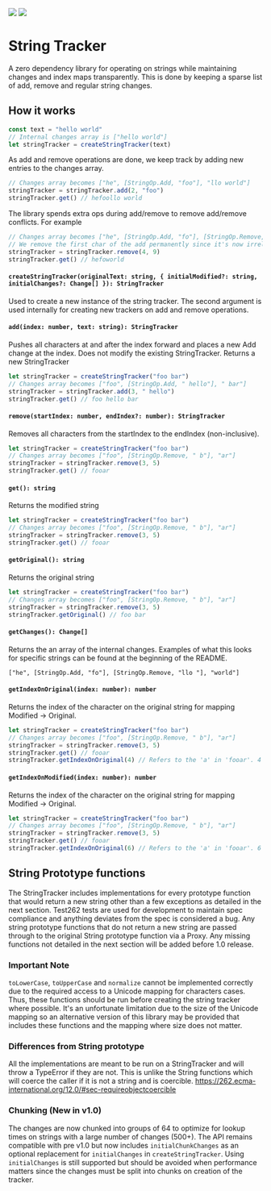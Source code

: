<p>
  <img src="https://img.shields.io/static/v1?label=npm&message=1.0.0&color=success&style=flat-square">
  <img src="https://img.shields.io/static/v1?label=coverage&message=91.5%25&color=green&style=flat-square">
</p>

# String Tracker
A zero dependency library for operating on strings while maintaining changes and index maps transparently. This is done by keeping a sparse list of add, remove and regular string changes.

## How it works

```js
const text = "hello world"
// Internal changes array is ["hello world"]
let stringTracker = createStringTracker(text)
```

As add and remove operations are done, we keep track by adding new entries to the changes array.

```js
// Changes array becomes ["he", [StringOp.Add, "foo"], "llo world"]
stringTracker = stringTracker.add(2, "foo")
stringTracker.get() // hefoollo world
```

The library spends extra ops during add/remove to remove add/remove conflicts. For example

```js
// Changes array becomes ["he", [StringOp.Add, "fo"], [StringOp.Remove, "llo "], "world"]
// We remove the first char of the add permanently since it's now irrelevant
stringTracker = stringTracker.remove(4, 9)
stringTracker.get() // hefoworld
```

#### `createStringTracker(originalText: string, { initialModified?: string, initialChanges?: Change[] }): StringTracker`

Used to create a new instance of the string tracker. The second argument is used internally for creating new trackers on add and remove operations.

#### `add(index: number, text: string): StringTracker`

Pushes all characters at and after the index forward and places a new Add change at the index. Does not modify the existing StringTracker. Returns a new StringTracker

```js
let stringTracker = createStringTracker("foo bar")
// Changes array becomes ["foo", [StringOp.Add, " hello"], " bar"]
stringTracker = stringTracker.add(3, " hello")
stringTracker.get() // foo hello bar
```

#### `remove(startIndex: number, endIndex?: number): StringTracker`

Removes all characters from the startIndex to the endIndex (non-inclusive).

```js
let stringTracker = createStringTracker("foo bar")
// Changes array becomes ["foo", [StringOp.Remove, " b"], "ar"]
stringTracker = stringTracker.remove(3, 5)
stringTracker.get() // fooar
```

#### `get(): string`

Returns the modified string

```js
let stringTracker = createStringTracker("foo bar")
// Changes array becomes ["foo", [StringOp.Remove, " b"], "ar"]
stringTracker = stringTracker.remove(3, 5)
stringTracker.get() // fooar
```

#### `getOriginal(): string`

Returns the original string

```js
let stringTracker = createStringTracker("foo bar")
// Changes array becomes ["foo", [StringOp.Remove, " b"], "ar"]
stringTracker = stringTracker.remove(3, 5)
stringTracker.getOriginal() // foo bar
```

#### `getChanges(): Change[]`

Returns the an array of the internal changes. Examples of what this looks for specific strings can be found at the beginning of the README.

`["he", [StringOp.Add, "fo"], [StringOp.Remove, "llo "], "world"]`

#### `getIndexOnOriginal(index: number): number`

Returns the index of the character on the original string for mapping Modified -> Original.

```js
let stringTracker = createStringTracker("foo bar")
// Changes array becomes ["foo", [StringOp.Remove, " b"], "ar"]
stringTracker = stringTracker.remove(3, 5)
stringTracker.get() // fooar
stringTracker.getIndexOnOriginal(4) // Refers to the 'a' in 'fooar'. 4 + 2 (because of remove) = 6
```

#### `getIndexOnModified(index: number): number`

Returns the index of the character on the original string for mapping Modified -> Original.

```js
let stringTracker = createStringTracker("foo bar")
// Changes array becomes ["foo", [StringOp.Remove, " b"], "ar"]
stringTracker = stringTracker.remove(3, 5)
stringTracker.get() // fooar
stringTracker.getIndexOnOriginal(6) // Refers to the 'a' in 'fooar'. 6 - 2 (because of remove) = 4
```

## String Prototype functions

The StringTracker includes implementations for every prototype function that would return a new string other than a few exceptions as detailed in the next section. Test262 tests are used for development to maintain spec compliance and anything deviates from the spec is considered a bug. Any string prototype functions that do not return a new string are passed through to the original String prototype function via a Proxy. Any missing functions not detailed in the next section will be added before 1.0 release.

### Important Note

`toLowerCase`, `toUpperCase` and `normalize` cannot be implemented correctly due to the required access to a Unicode mapping for characters cases. Thus, these functions should be run before creating the string tracker where possible. It's an unfortunate limitation due to the size of the Unicode mapping so an alternative version of this library may be provided that includes these functions and the mapping where size does not matter.

### Differences from String prototype

All the implementations are meant to be run on a StringTracker and will throw a TypeError if they are not. This is unlike the String functions which will coerce the caller if it is not a string and is coercible. https://262.ecma-international.org/12.0/#sec-requireobjectcoercible

### Chunking (New in v1.0)

The changes are now chunked into groups of 64 to optimize for lookup times on strings with a large number of changes (500+). The API remains compatible with pre v1.0 but now includes `initialChunkChanges` as an optional replacement for `initialChanges` in `createStringTracker`. Using `initialChanges` is still supported but should be avoided when performance matters since the changes must be split into chunks on creation of the tracker.
